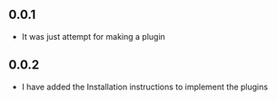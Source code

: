 ## 0.0.1

* It was just attempt for making a plugin

## 0.0.2

* I have added the Installation instructions to implement the plugins